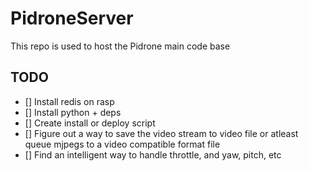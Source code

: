 # PidroneServer

This repo is used to host the Pidrone main code base

## TODO

- [] Install redis on rasp
- [] Install python + deps
- [] Create install or deploy script
- [] Figure out a way to save the video stream to video file or atleast queue mjpegs to a video compatible format file
- [] Find an intelligent way to handle throttle, and yaw, pitch, etc
